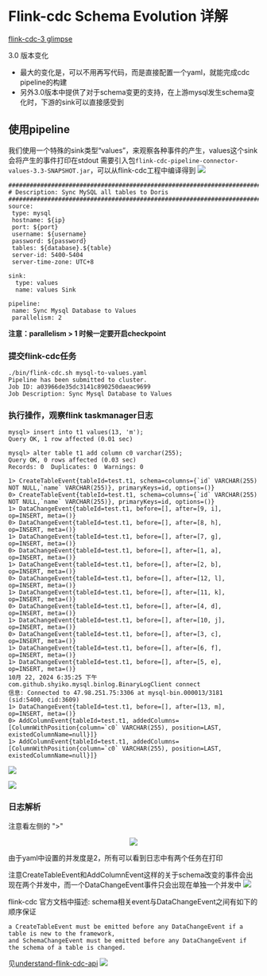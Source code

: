 # Flink-cdc Schema Evolution 详解

[flink-cdc-3 glimpse](https://medium.com/@ipolyzos_/a-glimpse-into-flink-cdc-3-0-a985fb5895a5)

3.0 版本变化

* 最大的变化是，可以不用再写代码，而是直接配置一个yaml，就能完成cdc pipeline的构建
* 另外3.0版本中提供了对于schema变更的支持，在上游mysql发生schema变化时，下游的sink可以直接感受到

## 使用pipeline
我们使用一个特殊的sink类型“values”，来观察各种事件的产生，values这个sink会将产生的事件打印在stdout
需要引入包`flink-cdc-pipeline-connector-values-3.3-SNAPSHOT.jar`，可以从flink-cdc工程中编译得到
![](img/image4.png)
```
################################################################################
# Description: Sync MySQL all tables to Doris
################################################################################
source:
 type: mysql
 hostname: ${ip}
 port: ${port}
 username: ${username}
 password: ${password}
 tables: ${database}.${table}
 server-id: 5400-5404
 server-time-zone: UTC+8

sink:
  type: values
  name: values Sink

pipeline:
 name: Sync Mysql Database to Values
 parallelism: 2
```
**注意：parallelism > 1 时候一定要开启checkpoint**
### 提交flink-cdc任务
```
./bin/flink-cdc.sh mysql-to-values.yaml
Pipeline has been submitted to cluster.
Job ID: a03966de35dc3141c890250daeac9699
Job Description: Sync Mysql Database to Values
```
### 执行操作，观察flink taskmanager日志
```
mysql> insert into t1 values(13, 'm');
Query OK, 1 row affected (0.01 sec)

mysql> alter table t1 add column c0 varchar(255);
Query OK, 0 rows affected (0.03 sec)
Records: 0  Duplicates: 0  Warnings: 0
```

```
1> CreateTableEvent{tableId=test.t1, schema=columns={`id` VARCHAR(255) NOT NULL,`name` VARCHAR(255)}, primaryKeys=id, options=()}
0> CreateTableEvent{tableId=test.t1, schema=columns={`id` VARCHAR(255) NOT NULL,`name` VARCHAR(255)}, primaryKeys=id, options=()}
1> DataChangeEvent{tableId=test.t1, before=[], after=[9, i], op=INSERT, meta=()}
0> DataChangeEvent{tableId=test.t1, before=[], after=[8, h], op=INSERT, meta=()}
1> DataChangeEvent{tableId=test.t1, before=[], after=[7, g], op=INSERT, meta=()}
0> DataChangeEvent{tableId=test.t1, before=[], after=[1, a], op=INSERT, meta=()}
1> DataChangeEvent{tableId=test.t1, before=[], after=[2, b], op=INSERT, meta=()}
0> DataChangeEvent{tableId=test.t1, before=[], after=[12, l], op=INSERT, meta=()}
1> DataChangeEvent{tableId=test.t1, before=[], after=[11, k], op=INSERT, meta=()}
0> DataChangeEvent{tableId=test.t1, before=[], after=[4, d], op=INSERT, meta=()}
1> DataChangeEvent{tableId=test.t1, before=[], after=[10, j], op=INSERT, meta=()}
0> DataChangeEvent{tableId=test.t1, before=[], after=[3, c], op=INSERT, meta=()}
1> DataChangeEvent{tableId=test.t1, before=[], after=[6, f], op=INSERT, meta=()}
1> DataChangeEvent{tableId=test.t1, before=[], after=[5, e], op=INSERT, meta=()}
10月 22, 2024 6:35:25 下午 com.github.shyiko.mysql.binlog.BinaryLogClient connect
信息: Connected to 47.98.251.75:3306 at mysql-bin.000013/3181 (sid:5400, cid:3609)
1> DataChangeEvent{tableId=test.t1, before=[], after=[13, m], op=INSERT, meta=()}
0> AddColumnEvent{tableId=test.t1, addedColumns=[ColumnWithPosition{column=`c0` VARCHAR(255), position=LAST, existedColumnName=null}]}
1> AddColumnEvent{tableId=test.t1, addedColumns=[ColumnWithPosition{column=`c0` VARCHAR(255), position=LAST, existedColumnName=null}]}
```

![](img/image.png)

![](img/1.webp)

### 日志解析
注意看左侧的 ">"

<div align=center>
	<img src="img/image1.png"/>
</div>

由于yaml中设置的并发度是2，所有可以看到日志中有两个任务在打印

注意CreateTableEvent和AddColumnEvent这样的关于schema改变的事件会出现在两个并发中，而一个DataChangeEvent事件只会出现在单独一个并发中
![](img/image2.png)

flink-cdc 官方文档中描述: schema相关event与DataChangeEvent之间有如下的顺序保证
```
a CreateTableEvent must be emitted before any DataChangeEvent if a table is new to the framework, 
and SchemaChangeEvent must be emitted before any DataChangeEvent if the schema of a table is changed. 
```
见[understand-flink-cdc-api](https://nightlies.apache.org/flink/flink-cdc-docs-release-3.2/docs/developer-guide/understand-flink-cdc-api/)
![](img/image3.png)